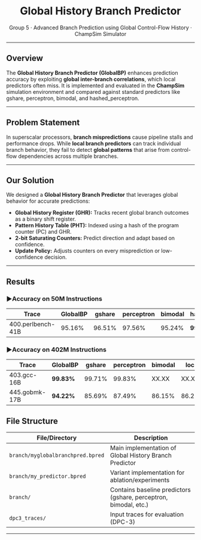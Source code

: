 <p align="center">
  <h1 align="center">Global History Branch Predictor</h1>
  <p align="center">Group 5 · Advanced Branch Prediction using Global Control-Flow History · ChampSim Simulator</p>
</p>

---

##  Overview
The **Global History Branch Predictor (GlobalBP)** enhances prediction accuracy by exploiting **global inter-branch correlations**, which local predictors often miss. It is implemented and evaluated in the **ChampSim** simulation environment and compared against standard predictors like gshare, perceptron, bimodal, and hashed_perceptron.

---

## Problem Statement
In superscalar processors, **branch mispredictions** cause pipeline stalls and performance drops. While **local branch predictors** can track individual branch behavior, they fail to detect **global patterns** that arise from control-flow dependencies across multiple branches.

---

## Our Solution
We designed a **Global History Branch Predictor** that leverages global behavior for accurate predictions:

- **Global History Register (GHR):** Tracks recent global branch outcomes as a binary shift register.
- **Pattern History Table (PHT):** Indexed using a hash of the program counter (PC) and GHR.
- **2-bit Saturating Counters:** Predict direction and adapt based on confidence.
- **Update Policy:** Adjusts counters on every misprediction or low-confidence decision.

---

## Results

### ▶Accuracy on 50M Instructions

| Trace                 | GlobalBP | gshare | perceptron | bimodal | hashed_perceptron |
|-----------------------|----------|--------|------------|---------|--------------------|
| 400.perlbench-41B     | 95.16%   | 96.51% | 97.56%     | 95.24%  | **99.10%**         |

### ▶Accuracy on 402M Instructions

| Trace              | GlobalBP  | gshare | perceptron | bimodal | local  |
|--------------------|-----------|--------|------------|---------|--------|
| 403.gcc-16B        | **99.83%**| 99.71% | 99.83%     | XX.XX   | XX.XX  |
| 445.gobmk-17B      | **94.22%**| 85.69% | 87.49%     | 86.15%  | 86.21% |



##  File Structure

| File/Directory | Description |
|----------------|-------------|
| `branch/myglobalbranchpred.bpred` | Main implementation of Global History Branch Predictor |
| `branch/my_predictor.bpred`       | Variant implementation for ablation/experiments |
| `branch/`                         | Contains baseline predictors (gshare, perceptron, bimodal, etc.) |
| `dpc3_traces/`                    | Input traces for evaluation (DPC-3) |

---






